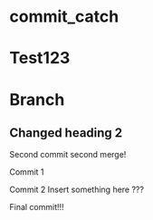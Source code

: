 
# commit_catch

# Test123

# Branch

## Changed heading 2

Second commit second merge!

Commit 1

Commit 2
Insert something here
???

Final commit!!!